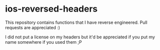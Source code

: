 ios-reversed-headers
====================

This repository contains functions that I have reverse engineered. Pull requests are appreciated :)

I did not put a license on my headers but it'd be appreciated if you put my name somewhere if you used them ;P
